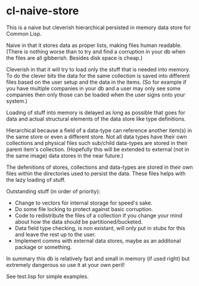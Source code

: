 # cl-naive-store
This is a naive but cleverish hierarchical persisted in memory data store for Common Lisp.

Naive in that it stores data as proper lists, making files human readable. (There
is nothing worse than to try and find a corruption in your db when the files 
are all gibberish. Besides disk space is cheap.)

Cleverish in that it will try to load only the stuff that is needed into memory.
To do the clever bits the data for the same collection is saved into different files
based on the user setup and the data in the items. (So for example if you have 
multiple companies in your db and a user may only see some companies then only 
those can be loaded when the user signs onto your system.) 

Loading of stuff into memory is delayed as long as possible that goes for data 
and actual structural elements of the data store like type definitions.

Hierarchical because a field of a data-type can reference another item(s) in the 
same store or even a different store. Not all data types have their own collections 
and physical files such sub/child data-types are stored in their parent item's 
collection. (Hopefully this will be extended to external (not in the same image)
data stores in the near future.)

The defenitions of stores, collections and data-types are stored in their own files
within the directories used to persist the data. These files helps with the lazy 
loading of stuff.

Outstanding stuff (in order of priority):
- Change to vectors for internal storage for speed's sake.
- Do some file locking to protect against basic corruption.
- Code to redistribute the files of a collection if you change your mind about
how the data should be partitioned/bucketed.
- Data field type checking, is non existant, will only put in stubs for this
and leave the rest up to the user.
- Implement comms with external data stores, maybe as an additonal package or
something.

In summary this db is relatively fast and small in memory (if used right) but 
extremely dangerous so use it at your own peril!

See test.lisp for simple examples.
